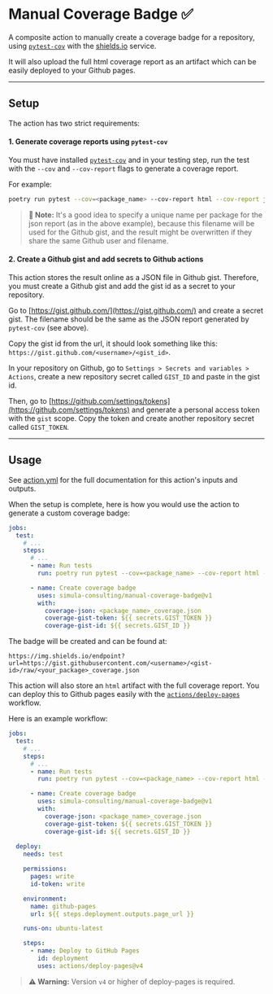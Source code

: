 # Manual Coverage Badge ✅
A composite action to manually create a coverage badge for a repository, using [`pytest-cov`](https://pytest-cov.readthedocs.io/en/latest/readme.html) with the [shields.io](https://shields.io/) service.

It will also upload the full html coverage report as an artifact which can be easily deployed to your Github pages.

---

## Setup
The action has two strict requirements:

#### 1. Generate coverage reports using `pytest-cov`
You must have installed [`pytest-cov`](https://pytest-cov.readthedocs.io/en/latest/readme.html) and in your testing step, run the test with the `--cov` and `--cov-report` flags to generate a coverage report.

For example:
```bash
poetry run pytest --cov=<package_name> --cov-report html --cov-report json:<package_name>_coverage.json
```
> **📝 Note:** It's a good idea to specify a unique name per package for the json report (as in the above example), because this filename will be used for the Github gist, and the result might be overwritten if they share the same Github user and filename.

#### 2. Create a Github gist and add secrets to Github actions
This action stores the result online as a JSON file in Github gist. Therefore, you must create a Github gist and add the gist id as a secret to your repository.

Go to [https://gist.github.com/](https://gist.github.com/) and create a secret gist. The filename should be the same as the JSON report generated by `pytest-cov` (see above).

Copy the gist id from the url, it should look something like this: `https://gist.github.com/<username>/<gist_id>`.

In your repository on Github, go to `Settings > Secrets and variables > Actions`, create a new repository secret called `GIST_ID` and paste in the gist id.

Then, go to [https://github.com/settings/tokens](https://github.com/settings/tokens) and generate a personal access token with the `gist` scope. Copy the token and create another repository secret called `GIST_TOKEN`.

---

## Usage
See [action.yml](action.yml) for the full documentation for this action's inputs and outputs.

When the setup is complete, here is how you would use the action to generate a custom coverage badge:

```yaml
jobs:
  test:
    # ...
    steps:
      # ...
      - name: Run tests
        run: poetry run pytest --cov=<package_name> --cov-report html --cov-report json:<package_name>_coverage.json

      - name: Create coverage badge
        uses: simula-consulting/manual-coverage-badge@v1
        with:
          coverage-json: <package_name>_coverage.json
          coverage-gist-token: ${{ secrets.GIST_TOKEN }}
          coverage-gist-id: ${{ secrets.GIST_ID }}
```

The badge will be created and can be found at:
```
https://img.shields.io/endpoint?url=https://gist.githubusercontent.com/<username>/<gist-id>/raw/<your_package>_coverage.json
```

This action will also store an `html` artifact with the full coverage report. You can deploy this to Github pages easily with the [`actions/deploy-pages`](https://github.com/actions/deploy-pages) workflow.

Here is an example workflow:
```yaml
jobs:
  test:
    # ...
    steps:
      # ...
      - name: Run tests
        run: poetry run pytest --cov=<package_name> --cov-report html --cov-report json:<package_name>_coverage.json

      - name: Create coverage badge
        uses: simula-consulting/manual-coverage-badge@v1
        with:
          coverage-json: <package_name>_coverage.json
          coverage-gist-token: ${{ secrets.GIST_TOKEN }}
          coverage-gist-id: ${{ secrets.GIST_ID }}
  
  deploy:
    needs: test

    permissions:
      pages: write
      id-token: write

    environment:
      name: github-pages
      url: ${{ steps.deployment.outputs.page_url }}

    runs-on: ubuntu-latest

    steps:
      - name: Deploy to GitHub Pages
        id: deployment
        uses: actions/deploy-pages@v4
```

> **⚠️ Warning:** Version `v4` or higher of deploy-pages is required.
